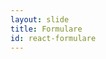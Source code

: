 ```yaml
---
layout: slide
title: Formulare
id: react-formulare
---
```

<section markdown="1">
</section>
<section markdown="1">
</section>
